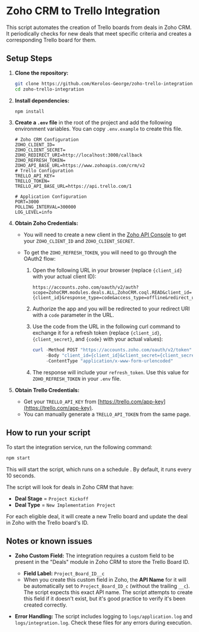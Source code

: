 # Zoho CRM to Trello Integration

This script automates the creation of Trello boards from deals in Zoho CRM. It periodically checks for new deals that meet specific criteria and creates a corresponding Trello board for them.

## Setup Steps

1.  **Clone the repository:**
    ```bash
    git clone https://github.com/Kerolos-George/zoho-trello-integration.git
    cd zoho-trello-integration
    ```

2.  **Install dependencies:**
    ```bash
    npm install
    ```

3.  **Create a `.env` file** in the root of the project and add the following environment variables. You can copy `.env.example` to create this file.

    ```
    # Zoho CRM Configuration
    ZOHO_CLIENT_ID=
    ZOHO_CLIENT_SECRET=
    ZOHO_REDIRECT_URI=http://localhost:3000/callback
    ZOHO_REFRESH_TOKEN=
    ZOHO_API_BASE_URL=https://www.zohoapis.com/crm/v2
    # Trello Configuration
    TRELLO_API_KEY=
    TRELLO_TOKEN=
    TRELLO_API_BASE_URL=https://api.trello.com/1

    # Application Configuration
    PORT=3000
    POLLING_INTERVAL=300000
    LOG_LEVEL=info

    ```

4.  **Obtain Zoho Credentials:**
    *   You will need to create a new client in the [Zoho API Console](https://api-console.zoho.com/) to get your `ZOHO_CLIENT_ID` and `ZOHO_CLIENT_SECRET`.
   
    *   To get the `ZOHO_REFRESH_TOKEN`, you will need to go through the OAuth2 flow:

        1. Open the following URL in your browser (replace `{client_id}` with your actual client ID):

           ```
           https://accounts.zoho.com/oauth/v2/auth?scope=ZohoCRM.modules.deals.ALL,ZohoCRM.coql.READ&client_id={client_id}&response_type=code&access_type=offline&redirect_uri=http://localhost:3000/callback
           ```

        2. Authorize the app and you will be redirected to your redirect URI with a `code` parameter in the URL.

        3. Use the code from the URL in the following curl command to exchange it for a refresh token (replace `{client_id}`, `{client_secret}`, and `{code}` with your actual values):

           ```powershell
           curl -Method POST "https://accounts.zoho.com/oauth/v2/token" `
                -Body "client_id={client_id}&client_secret={client_secret}&redirect_uri=http://localhost:3000/callback&code={code}&grant_type=authorization_code" `
                -ContentType "application/x-www-form-urlencoded"
           ```

        4. The response will include your `refresh_token`. Use this value for `ZOHO_REFRESH_TOKEN` in your `.env` file.

5.  **Obtain Trello Credentials:**
    *   Get your `TRELLO_API_KEY` from [https://trello.com/app-key](https://trello.com/app-key).
    *   You can manually generate a `TRELLO_API_TOKEN` from the same page.


## How to run your script

To start the integration service, run the following command:

```bash
npm start
```

This will start the script, which runs on a schedule . By default, it runs every 10 seconds.

The script will look for deals in Zoho CRM that have:
*   **Deal Stage** = `Project Kickoff`
*   **Deal Type** = `New Implementation Project`

For each eligible deal, it will create a new Trello board and update the deal in Zoho with the Trello board's ID.

## Notes or known issues

*   **Zoho Custom Field:** The integration requires a custom field to be present in the "Deals" module in Zoho CRM to store the Trello Board ID.
    *   **Field Label:** `Project_Board_ID__c`
    *   When you create this custom field in Zoho, the **API Name** for it will be automatically set to `Project_Board_ID_c` (without the trailing `__c`). The script expects this exact API name. The script attempts to create this field if it doesn't exist, but it's good practice to verify it's been created correctly.

*   **Error Handling:** The script includes logging to `logs/application.log` and `logs/integration.log`. Check these files for any errors during execution. 
